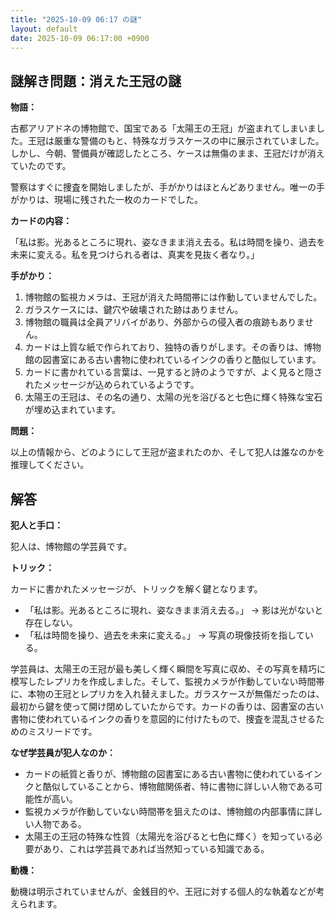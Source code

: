 ```yaml
---
title: "2025-10-09 06:17 の謎"
layout: default
date: 2025-10-09 06:17:00 +0900
---
```

## 謎解き問題：消えた王冠の謎

**物語：**

古都アリアドネの博物館で、国宝である「太陽王の王冠」が盗まれてしまいました。王冠は厳重な警備のもと、特殊なガラスケースの中に展示されていました。しかし、今朝、警備員が確認したところ、ケースは無傷のまま、王冠だけが消えていたのです。

警察はすぐに捜査を開始しましたが、手がかりはほとんどありません。唯一の手がかりは、現場に残された一枚のカードでした。

**カードの内容：**

「私は影。光あるところに現れ、姿なきまま消え去る。私は時間を操り、過去を未来に変える。私を見つけられる者は、真実を見抜く者なり。」

**手がかり：**

1.  博物館の監視カメラは、王冠が消えた時間帯には作動していませんでした。
2.  ガラスケースには、鍵穴や破壊された跡はありません。
3.  博物館の職員は全員アリバイがあり、外部からの侵入者の痕跡もありません。
4.  カードは上質な紙で作られており、独特の香りがします。その香りは、博物館の図書室にある古い書物に使われているインクの香りと酷似しています。
5.  カードに書かれている言葉は、一見すると詩のようですが、よく見ると隠されたメッセージが込められているようです。
6.  太陽王の王冠は、その名の通り、太陽の光を浴びると七色に輝く特殊な宝石が埋め込まれています。

**問題：**

以上の情報から、どのようにして王冠が盗まれたのか、そして犯人は誰なのかを推理してください。

## 解答

**犯人と手口：**

犯人は、博物館の学芸員です。

**トリック：**

カードに書かれたメッセージが、トリックを解く鍵となります。

*   「私は影。光あるところに現れ、姿なきまま消え去る。」 → 影は光がないと存在しない。
*   「私は時間を操り、過去を未来に変える。」 → 写真の現像技術を指している。

学芸員は、太陽王の王冠が最も美しく輝く瞬間を写真に収め、その写真を精巧に模写したレプリカを作成しました。そして、監視カメラが作動していない時間帯に、本物の王冠とレプリカを入れ替えました。ガラスケースが無傷だったのは、最初から鍵を使って開け閉めしていたからです。カードの香りは、図書室の古い書物に使われているインクの香りを意図的に付けたもので、捜査を混乱させるためのミスリードです。

**なぜ学芸員が犯人なのか：**

*   カードの紙質と香りが、博物館の図書室にある古い書物に使われているインクと酷似していることから、博物館関係者、特に書物に詳しい人物である可能性が高い。
*   監視カメラが作動していない時間帯を狙えたのは、博物館の内部事情に詳しい人物である。
*   太陽王の王冠の特殊な性質（太陽光を浴びると七色に輝く）を知っている必要があり、これは学芸員であれば当然知っている知識である。

**動機：**

動機は明示されていませんが、金銭目的や、王冠に対する個人的な執着などが考えられます。
